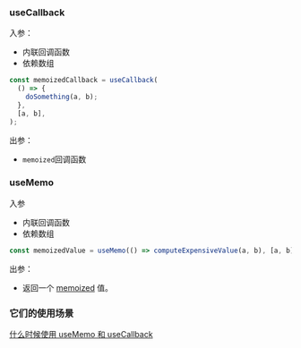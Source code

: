 ### useCallback

入参：

- 内联回调函数
- 依赖数组

```javascript
const memoizedCallback = useCallback(
  () => {
    doSomething(a, b);
  },
  [a, b],
);
```

出参：

- `memoized`回调函数

### useMemo

入参

- 内联回调函数
- 依赖数组

```javascript
const memoizedValue = useMemo(() => computeExpensiveValue(a, b), [a, b]);
```

出参：

- 返回一个 [memoized](https://en.wikipedia.org/wiki/Memoization) 值。

### 它们的使用场景

[什么时候使用 useMemo 和 useCallback](https://jancat.github.io/post/2019/translation-usememo-and-usecallback/?from=from_parent_mindnote)

